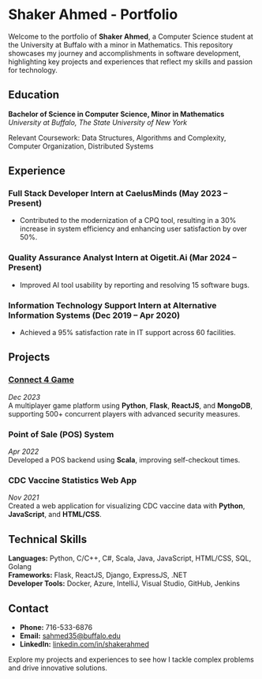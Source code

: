 # Shaker Ahmed - Portfolio

Welcome to the portfolio of **Shaker Ahmed**, a Computer Science student at the University at Buffalo with a minor in Mathematics. This repository showcases my journey and accomplishments in software development, highlighting key projects and experiences that reflect my skills and passion for technology.

## Education
**Bachelor of Science in Computer Science, Minor in Mathematics**  
*University at Buffalo, The State University of New York*  

Relevant Coursework: Data Structures, Algorithms and Complexity, Computer Organization, Distributed Systems

## Experience
### Full Stack Developer Intern at CaelusMinds (May 2023 – Present)
- Contributed to the modernization of a CPQ tool, resulting in a 30% increase in system efficiency and enhancing user satisfaction by over 50%.

### Quality Assurance Analyst Intern at Oigetit.Ai (Mar 2024 – Present)
- Improved AI tool usability by reporting and resolving 15 software bugs.

### Information Technology Support Intern at Alternative Information Systems (Dec 2019 – Apr 2020)
- Achieved a 95% satisfaction rate in IT support across 60 facilities.

## Projects
### [Connect 4 Game](https://github.com/Tasks312/Tasks-312Project)
*Dec 2023*  
A multiplayer game platform using **Python**, **Flask**, **ReactJS**, and **MongoDB**, supporting 500+ concurrent players with advanced security measures.

### Point of Sale (POS) System
*Apr 2022*  
Developed a POS backend using **Scala**, improving self-checkout times.

### CDC Vaccine Statistics Web App
*Nov 2021*  
Created a web application for visualizing CDC vaccine data with **Python**, **JavaScript**, and **HTML/CSS**.

## Technical Skills
**Languages:** Python, C/C++, C#, Scala, Java, JavaScript, HTML/CSS, SQL, Golang  
**Frameworks:** Flask, ReactJS, Django, ExpressJS, .NET  
**Developer Tools:** Docker, Azure, IntelliJ, Visual Studio, GitHub, Jenkins

## Contact
- **Phone:** 716-533-6876
- **Email:** [sahmed35@buffalo.edu](mailto:sahmed35@buffalo.edu)
- **LinkedIn:** [linkedin.com/in/shakerahmed](https://linkedin.com/in/shakerahmed)

Explore my projects and experiences to see how I tackle complex problems and drive innovative solutions.
